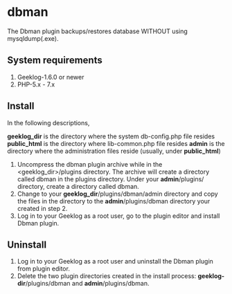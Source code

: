 # dbman
The Dbman plugin backups/restores database WITHOUT using mysqldump(.exe).

## System requirements
1. Geeklog-1.6.0 or newer
2. PHP-5.x - 7.x

## Install
In the following descriptions,

**geeklog_dir** is the directory where the system db-config.php file resides
**public_html** is the directory where lib-common.php file resides
**admin** is the directory where the administration files reside (usually, under **public_html**)

1. Uncompress the dbman plugin archive while in the <geeklog_dir>/plugins directory. The archive will create a directory called dbman in the plugins directory.
Under your **admin**/plugins/ directory, create a directory called dbman.
2. Change to your **geeklog_dir**/plugins/dbman/admin directory and copy the files in the directory to the **admin**/plugins/dbman directory your created in step 2.
3. Log in to your Geeklog as a root user, go to the plugin editor and install Dbman plugin.

## Uninstall

1. Log in to your Geeklog as a root user and uninstall the Dbman plugin from plugin editor.
2. Delete the two plugin directories created in the install process: **geeklog-dir**/plugins/dbman and **admin**/plugins/dbman.
